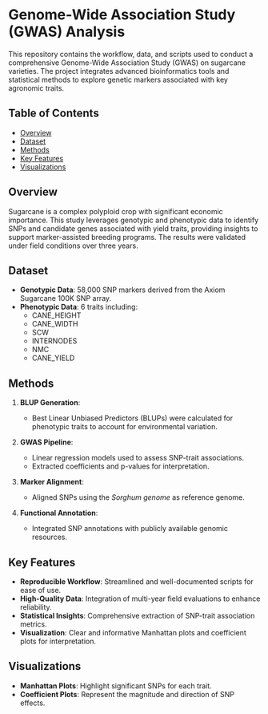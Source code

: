 # Genome-Wide Association Study (GWAS) Analysis

This repository contains the workflow, data, and scripts used to conduct a comprehensive Genome-Wide Association Study (GWAS) on sugarcane varieties. The project integrates advanced bioinformatics tools and statistical methods to explore genetic markers associated with key agronomic traits.

## Table of Contents
- [Overview](#overview)
- [Dataset](#dataset)
- [Methods](#methods)
- [Key Features](#key-features)
- [Visualizations](#visualizations)

## Overview

Sugarcane is a complex polyploid crop with significant economic importance. This study leverages genotypic and phenotypic data to identify SNPs and candidate genes associated with yield traits, providing insights to support marker-assisted breeding programs. The results were validated under field conditions over three years.

## Dataset
- **Genotypic Data**: 58,000 SNP markers derived from the Axiom Sugarcane 100K SNP array.
- **Phenotypic Data**: 6 traits including:
  - CANE_HEIGHT
  - CANE_WIDTH
  - SCW
  - INTERNODES
  - NMC
  - CANE_YIELD
  
## Methods
1. **BLUP Generation**:
   - Best Linear Unbiased Predictors (BLUPs) were calculated for phenotypic traits to account for environmental variation.

2. **GWAS Pipeline**:
   - Linear regression models used to assess SNP-trait associations.
   - Extracted coefficients and p-values for interpretation.

3. **Marker Alignment**:
   - Aligned SNPs using the *Sorghum genome* as reference genome.

4. **Functional Annotation**:
   - Integrated SNP annotations with publicly available genomic resources.

## Key Features
- **Reproducible Workflow**: Streamlined and well-documented scripts for ease of use.
- **High-Quality Data**: Integration of multi-year field evaluations to enhance reliability.
- **Statistical Insights**: Comprehensive extraction of SNP-trait association metrics.
- **Visualization**: Clear and informative Manhattan plots and coefficient plots for interpretation.

## Visualizations
- **Manhattan Plots**: Highlight significant SNPs for each trait.
- **Coefficient Plots**: Represent the magnitude and direction of SNP effects.
